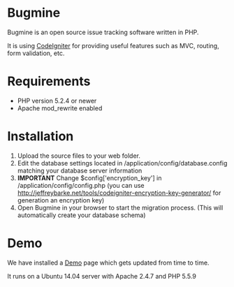 Bugmine
=======

Bugmine is an open source issue tracking software written in PHP.

It is using [CodeIgniter](http://www.codeigniter.com/) for providing useful features such as MVC, routing, form validation, etc.

Requirements
=======
* PHP version 5.2.4 or newer
* Apache mod_rewrite enabled

Installation
=======

1. Upload the source files to your web folder.
2. Edit the database settings located in /application/config/database.config matching your database server information
3. **IMPORTANT** Change $config['encryption_key'] in /application/config/config.php (you can use http://jeffreybarke.net/tools/codeigniter-encryption-key-generator/ for generation an encryption key)
4. Open Bugmine in your browser to start the migration process. (This will automatically create your database schema)

Demo
=======
We have installed a [Demo](http://bugminedemo.stefan-schmid.com/) page which gets updated from time to time.

It runs on a Ubuntu 14.04 server with Apache 2.4.7 and PHP 5.5.9
